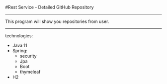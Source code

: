 #Rest Service - Detailed GitHub Repository

---

This program will show you repositories from user.

---


technologies:
- Java 11
- Spring:
  - security
  - Jpa
  - Boot  
  - thymeleaf
- H2    